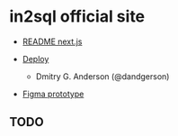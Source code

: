 # in2sql official site

- [README next.js](./docs/README.next.js.md)

- [Deploy](https://app.netlify.com/sites/cozy-crumble-bb61a7/deploys/64b3e2763a6d050009f49417)

  - Dmitry G. Anderson (@dandgerson)

- [Figma prototype](https://www.figma.com/file/BZiXYDRekkXY5zqRd3IX3M/in2sql?node-id=25%3A154&mode=dev)

## TODO